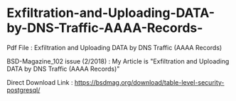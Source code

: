# Exfiltration-and-Uploading-DATA-by-DNS-Traffic-AAAA-Records-
Pdf File : Exfiltration and Uploading DATA by DNS Traffic (AAAA Records) 

BSD-Magazine_102 issue (2/2018) : My Article is "Exfiltration and Uploading DATA by DNS Traffic (AAAA Records)"

Direct Download Link : https://bsdmag.org/download/table-level-security-postgresql/

